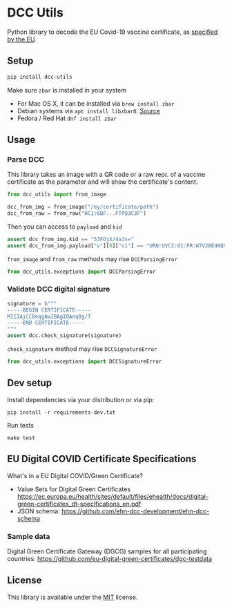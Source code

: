 # DCC Utils
Python library to decode the EU Covid-19 vaccine certificate, as [specified by the EU](https://ec.europa.eu/health/ehealth/covid-19_en).

## Setup

```sh
pip install dcc-utils
```

Make sure `zbar` is installed in your system
  * For Mac OS X, it can be installed via `brew install zbar`
  * Debian systems via `apt install libzbar0`. [Source](https://pypi.org/project/pyzbar/)
  * Fedora / Red Hat `dnf install zbar`

## Usage

### Parse DCC

This library takes an image with a QR code or a raw repr. of a vaccine certificate as
the parameter and will show the certificate's content. 

```py
from dcc_utils import from_image

dcc_from_img = from_image("/my/certificate/path")
dcc_from_raw = from_raw("HC1:6BF...FTPQ3C3F")
```

Then you can access to `payload` and `kid`

```py
assert dcc_from_img.kid == "53FOjX/4aJs="
assert dcc_from_img.payload["v"][0]["ci"] == "URN:UVCI:01:FR:W7V2BE46QSBJ#L"
```

`from_image` and `from_raw` methods may rise `DCCParsingError`

```py
from dcc_utils.exceptions import DCCParsingError
```

### Validate DCC digital signature

```py
signature = b"""
-----BEGIN CERTIFICATE-----
MIIIAjCCBeqgAwIBAgIQAnq8g/T
-----END CERTIFICATE-----
"""
assert dcc.check_signature(signature)
```

`check_signature` method may rise `DCCSignatureError`

```py
from dcc_utils.exceptions import DCCSignatureError
```

## Dev setup

Install dependencies via your distribution or via pip:

```
pip install -r requirements-dev.txt
```

Run tests

```
make test
``` 

## EU Digital COVID Certificate Specifications
What's in a EU Digital COVID/Green Certificate?
* Value Sets for Digital Green Certificates https://ec.europa.eu/health/sites/default/files/ehealth/docs/digital-green-certificates_dt-specifications_en.pdf
* JSON schema: https://github.com/ehn-dcc-development/ehn-dcc-schema

### Sample data
Digital Green Certificate Gateway (DGCG) samples for all participating countries:
https://github.com/eu-digital-green-certificates/dgc-testdata

## License
This library is available under the [MIT](https://opensource.org/licenses/mit-license.php) license.
